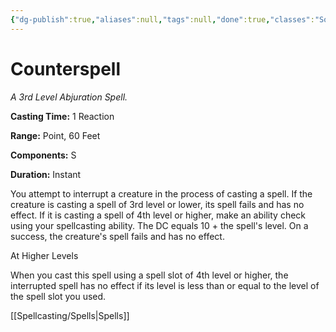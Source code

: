 ```yaml
---
{"dg-publish":true,"aliases":null,"tags":null,"done":true,"classes":"Sorcerer, Warlock, Wizard,","spellLevel":3,"school":"Abjuration","source":"PHB","permalink":"/spells/counterspell/","dgHomeLink":false,"dgPassFrontmatter":true}
---
```


# Counterspell
*A 3rd Level Abjuration Spell.*

**Casting Time:** 1 Reaction

**Range:** Point, 60 Feet

**Components:** S 

**Duration:** Instant

You attempt to interrupt a creature in the process of casting a spell. If the creature is casting a spell of 3rd level or lower, its spell fails and has no effect. If it is casting a spell of 4th level or higher, make an ability check using your spellcasting ability. The DC equals 10 + the spell's level. On a success, the creature's spell fails and has no effect.

At Higher Levels

When you cast this spell using a spell slot of 4th level or higher, the interrupted spell has no effect if its level is less than or equal to the level of the spell slot you used.

[[Spellcasting/Spells|Spells]]